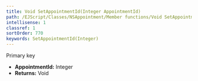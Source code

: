 ```yaml
---
title: Void SetAppointmentId(Integer AppointmentId)
path: /EJScript/Classes/NSAppointment/Member functions/Void SetAppointmentId(Integer p_0)
intellisense: 1
classref: 1
sortOrder: 770
keywords: SetAppointmentId(Integer)
---
```



Primary key



* **AppointmentId:** Integer
* **Returns:** Void


